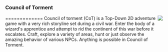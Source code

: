 <h3 style="margin-bottom:0px padding-bottom: 0px;"> Council of Torment </h3>
=============
<img align="right" src="http://imgur.com/EglSbCI.png"></img>
Council of torment (CoT) is a Top-Down 2D adventure game with a very rich storyline set during a civil war. Enter the body of a wizard's apprentice and attempt to rid the continent of this war before it escalates. Craft, explore a variety of areas, hunt or just observe the amazing behavior of various NPCs. Anything is possible in Council of Torment.
